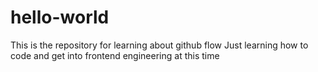 # hello-world
This is the repository for learning about github flow
Just learning how to code and get into frontend engineering at this time
  

